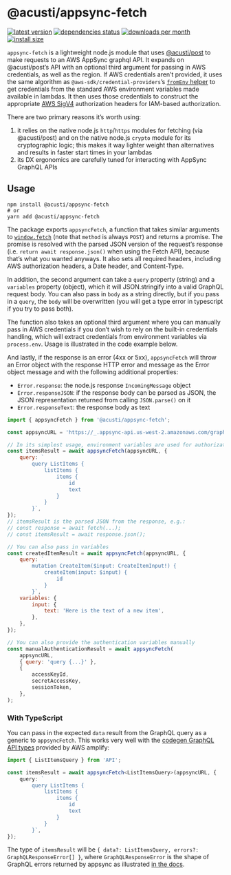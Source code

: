 # @acusti/appsync-fetch

[![latest version](https://img.shields.io/npm/v/@acusti/appsync-fetch?style=for-the-badge)](https://www.npmjs.com/package/@acusti/appsync-fetch)
[![dependencies status](https://img.shields.io/librariesio/release/npm/@acusti/appsync-fetch?style=for-the-badge)](https://libraries.io/npm/@acusti%2Fappsync-fetch/sourcerank)
[![downloads per month](https://img.shields.io/npm/dm/@acusti/appsync-fetch?style=for-the-badge)](https://www.npmjs.com/package/@acusti/appsync-fetch)
[![install size](https://packagephobia.com/badge?p=@acusti/appsync-fetch&style=for-the-badge)](https://packagephobia.com/result?p=@acusti/appsync-fetch)

`appsync-fetch` is a lightweight node.js module that uses [@acusti/post][]
to make requests to an AWS AppSync graphql API. It expands on
@acusti/post’s API with an optional third argument for passing in AWS
credentials, as well as the region. If AWS credentials aren’t provided, it
uses the same algorithm as `@aws-sdk/credential-providers`’s [`fromEnv`
helper][fromenv] to get credentials from the standard AWS environment
variables made available in lambdas. It then uses those credentials to
construct the appropriate [AWS SigV4][] authorization headers for IAM-based
authorization.

There are two primary reasons it’s worth using:

1. it relies on the native node.js `http`/`https` modules for fetching (via
   @acusti/post) and on the native node.js `crypto` module for its
   cryptographic logic; this makes it way lighter weight than alternatives
   and results in faster start times in your lambdas
2. its DX ergonomics are carefully tuned for interacting with AppSync
   GraphQL APIs

[@acusti/post]: https://github.com/acusti/uikit/tree/main/packages/post
[aws sigv4]:
    https://docs.aws.amazon.com/general/latest/gr/signature-version-4.html
[fetch]:
    http://developer.mozilla.org/en-US/docs/Web/API/WindowOrWorkerGlobalScope/fetch
[fromenv]:
    https://docs.aws.amazon.com/AWSJavaScriptSDK/v3/latest/modules/_aws_sdk_credential_providers.html#fromenv

## Usage

```
npm install @acusti/appsync-fetch
# or
yarn add @acusti/appsync-fetch
```

The package exports `appsyncFetch`, a function that takes similar arguments
to [`window.fetch`][] (note that `method` is always `POST`) and returns a
promise. The promise is resolved with the parsed JSON version of the
request’s response (i.e. `return await response.json()` when using the
Fetch API), because that’s what you wanted anyways. It also sets all
required headers, including AWS authorization headers, a Date header, and
Content-Type.

In addition, the second argument can take a `query` property (string) and a
`variables` property (object), which it will JSON.stringify into a valid
GraphQL request body. You can also pass in `body` as a string directly, but
if you pass in a `query`, the `body` will be overwritten (you will get a
type error in typescript if you try to pass both).

The function also takes an optional third argument where you can manually
pass in AWS credentials if you don’t wish to rely on the built-in
credentials handling, which will extract credentials from environment
variables via `process.env`. Usage is illustrated in the code example
below.

And lastly, if the response is an error (4xx or 5xx), `appsyncFetch` will
throw an Error object with the response HTTP error and message as the Error
object message and with the following additional properties:

-   `Error.response`: the node.js response `IncomingMessage` object
-   `Error.responseJSON`: if the response body can be parsed as JSON, the
    JSON representation returned from calling `JSON.parse()` on it
-   `Error.responseText`: the response body as text

[`window.fetch`]: http://developer.mozilla.org/en-US/docs/Web/API/fetch

```js
import { appsyncFetch } from '@acusti/appsync-fetch';

const appsyncURL = 'https://_.appsync-api.us-west-2.amazonaws.com/graphql';

// In its simplest usage, environment variables are used for authorization
const itemsResult = await appsyncFetch(appsyncURL, {
    query: `
        query ListItems {
            listItems {
                items {
                    id
                    text
                }
            }
        }`,
});
// itemsResult is the parsed JSON from the response, e.g.:
// const response = await fetch(...);
// const itemsResult = await response.json();

// You can also pass in variables
const createdItemResult = await appsyncFetch(appsyncURL, {
    query: `
        mutation CreateItem($input: CreateItemInput!) {
            createItem(input: $input) {
                id
            }
        }`,
    variables: {
        input: {
            text: 'Here is the text of a new item',
        },
    },
});

// You can also provide the authentication variables manually
const manualAuthenticationResult = await appsyncFetch(
    appsyncURL,
    { query: 'query {...}' },
    {
        accessKeyId,
        secretAccessKey,
        sessionToken,
    },
);
```

### With TypeScript

You can pass in the expected `data` result from the GraphQL query as a
generic to `appsyncFetch`. This works very well with the [codegen GraphQL
API types][] provided by AWS amplify:

```ts
import { ListItemsQuery } from 'API';

const itemsResult = await appsyncFetch<ListItemsQuery>(appsyncURL, {
    query: `
        query ListItems {
            listItems {
                items {
                    id
                    text
                }
            }
        }`,
});
```

The type of `itemsResult` will be
`{ data?: ListItemsQuery, errors?: GraphQLResponseError[] }`, where
`GraphQLResponseError` is the shape of GraphQL errors returned by appsync
as illustrated [in the docs][].

[codegen graphql api types]:
    https://docs.amplify.aws/cli/graphql/client-code-generation/
[in the docs]:
    https://docs.aws.amazon.com/appsync/latest/devguide/troubleshooting-and-common-mistakes.html
